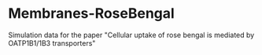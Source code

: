 # Membranes-RoseBengal
Simulation data for the paper "Cellular uptake of rose bengal is mediated by OATP1B1/1B3 transporters"
